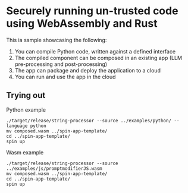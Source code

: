 # Securely running un-trusted code using WebAssembly and Rust

This ia sample showcasing the following:

1. You can compile Python code, written against a defined interface
1. The compiled component can be composed in an existing app (LLM pre-processing and post-processing)
1. The app can package and deploy the application to a cloud
1. You can run and use the app in the cloud

## Trying out

Python example

```
./target/release/string-processor --source ../examples/python/ --language python
mv composed.wasm ../spin-app-template/
cd ../spin-app-template/
spin up
```

Wasm example

```
./target/release/string-processor --source ../examples/js/promptmodifierJS.wasm
mv composed.wasm ../spin-app-template/
cd ../spin-app-template/
spin up
```
